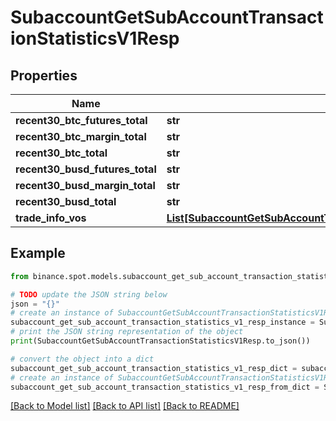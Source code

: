 # SubaccountGetSubAccountTransactionStatisticsV1Resp


## Properties

Name | Type | Description | Notes
------------ | ------------- | ------------- | -------------
**recent30_btc_futures_total** | **str** |  | [optional] 
**recent30_btc_margin_total** | **str** |  | [optional] 
**recent30_btc_total** | **str** |  | [optional] 
**recent30_busd_futures_total** | **str** |  | [optional] 
**recent30_busd_margin_total** | **str** |  | [optional] 
**recent30_busd_total** | **str** |  | [optional] 
**trade_info_vos** | [**List[SubaccountGetSubAccountTransactionStatisticsV1RespTradeInfoVosInner]**](SubaccountGetSubAccountTransactionStatisticsV1RespTradeInfoVosInner.md) |  | [optional] 

## Example

```python
from binance.spot.models.subaccount_get_sub_account_transaction_statistics_v1_resp import SubaccountGetSubAccountTransactionStatisticsV1Resp

# TODO update the JSON string below
json = "{}"
# create an instance of SubaccountGetSubAccountTransactionStatisticsV1Resp from a JSON string
subaccount_get_sub_account_transaction_statistics_v1_resp_instance = SubaccountGetSubAccountTransactionStatisticsV1Resp.from_json(json)
# print the JSON string representation of the object
print(SubaccountGetSubAccountTransactionStatisticsV1Resp.to_json())

# convert the object into a dict
subaccount_get_sub_account_transaction_statistics_v1_resp_dict = subaccount_get_sub_account_transaction_statistics_v1_resp_instance.to_dict()
# create an instance of SubaccountGetSubAccountTransactionStatisticsV1Resp from a dict
subaccount_get_sub_account_transaction_statistics_v1_resp_from_dict = SubaccountGetSubAccountTransactionStatisticsV1Resp.from_dict(subaccount_get_sub_account_transaction_statistics_v1_resp_dict)
```
[[Back to Model list]](../README.md#documentation-for-models) [[Back to API list]](../README.md#documentation-for-api-endpoints) [[Back to README]](../README.md)


